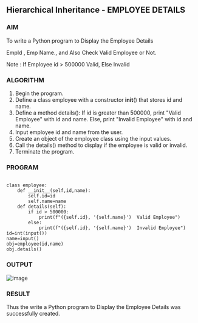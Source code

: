 

## Hierarchical Inheritance - EMPLOYEE DETAILS

### AIM  

To write a Python program to Display the Employee Details

EmpId , Emp Name., and Also Check Valid Employee or Not.

Note : If Employee id > 500000 Valid, Else Invalid

### ALGORITHM

1. Begin the program.
2. Define a class employee with a constructor __init__() that stores id and name.
3. Define a method details():
   If id is greater than 500000, print "Valid Employee" with id and name.
   Else, print "Invalid Employee" with id and name.
4. Input employee id and name from the user.
5. Create an object of the employee class using the input values.
6. Call the details() method to display if the employee is valid or invalid.
7. Terminate the program.

### PROGRAM
```

class employee:
    def __init__(self,id,name):
        self.id=id
        self.name=name
    def details(self):
        if id > 500000:
            print(f"({self.id}, '{self.name}')  Valid Employee")
        else:
            print(f"({self.id}, '{self.name}')  Invalid Employee")
id=int(input())
name=input()
obj=employee(id,name)
obj.details()

```

### OUTPUT  

![image](https://github.com/user-attachments/assets/461b5059-04b1-46e5-b78a-3378cd29e752)

### RESULT

Thus the write a Python program to Display the Employee Details was successfully created.
